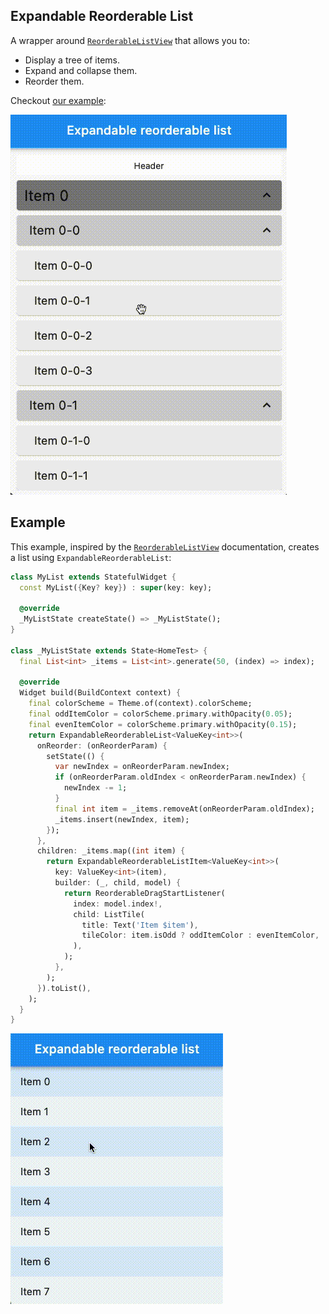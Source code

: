 ## Expandable Reorderable List

A wrapper around
[`ReorderableListView`](https://api.flutter.dev/flutter/material/ReorderableListView-class.html)
that allows you to:
- Display a tree of items.
- Expand and collapse them.
- Reorder them.

Checkout [our example](https://github.com/Novade/flutter_packages/tree/master/packages/expandable_reorderable_list/example):


![](https://github.com/Novade/flutter_packages/blob/master/packages/expandable_reorderable_list/resources/expandable_reorderable_list.example.gif)


## Example

This example, inspired by the [`ReorderableListView`](https://api.flutter.dev/flutter/material/ReorderableListView-class.html) documentation,
creates a list using `ExpandableReorderableList`:

```dart
class MyList extends StatefulWidget {
  const MyList({Key? key}) : super(key: key);

  @override
  _MyListState createState() => _MyListState();
}

class _MyListState extends State<HomeTest> {
  final List<int> _items = List<int>.generate(50, (index) => index);

  @override
  Widget build(BuildContext context) {
    final colorScheme = Theme.of(context).colorScheme;
    final oddItemColor = colorScheme.primary.withOpacity(0.05);
    final evenItemColor = colorScheme.primary.withOpacity(0.15);
    return ExpandableReorderableList<ValueKey<int>>(
      onReorder: (onReorderParam) {
        setState(() {
          var newIndex = onReorderParam.newIndex;
          if (onReorderParam.oldIndex < onReorderParam.newIndex) {
            newIndex -= 1;
          }
          final int item = _items.removeAt(onReorderParam.oldIndex);
          _items.insert(newIndex, item);
        });
      },
      children: _items.map((int item) {
        return ExpandableReorderableListItem<ValueKey<int>>(
          key: ValueKey<int>(item),
          builder: (_, child, model) {
            return ReorderableDragStartListener(
              index: model.index!,
              child: ListTile(
                title: Text('Item $item'),
                tileColor: item.isOdd ? oddItemColor : evenItemColor,
              ),
            );
          },
        );
      }).toList(),
    );
  }
}
```

![](https://github.com/Novade/flutter_packages/blob/master/packages/expandable_reorderable_list/resources/expandable_reorderable_list.small_example.gif)



